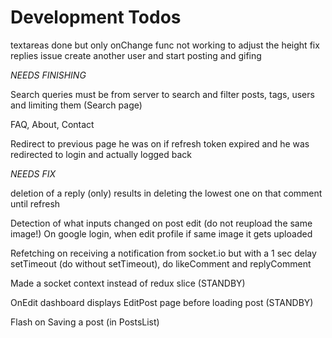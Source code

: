 # Development Todos

textareas done but only onChange func not working to adjust the height
fix replies issue
create another user and start posting and gifing

_NEEDS FINISHING_

Search queries must be from server to search and filter posts, tags, users and limiting them (Search page)

FAQ, About, Contact

Redirect to previous page he was on if refresh token expired and he was redirected to login and actually logged back

_NEEDS FIX_

deletion of a reply (only) results in deleting the lowest one on that comment until refresh

Detection of what inputs changed on post edit (do not reupload the same image!)
On google login, when edit profile if same image it gets uploaded

Refetching on receiving a notification from socket.io but with a 1 sec delay setTimeout (do without setTimeout), do likeComment and replyComment

Made a socket context instead of redux slice (STANDBY)

OnEdit dashboard displays EditPost page before loading post (STANDBY)

Flash on Saving a post (in PostsList)
